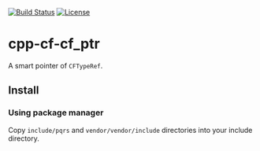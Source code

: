 [![Build Status](https://github.com/pqrs-org/cpp-cf-cf_ptr/workflows/CI/badge.svg)](https://github.com/pqrs-org/cpp-cf-cf_ptr/actions)
[![License](https://img.shields.io/badge/license-Boost%20Software%20License-blue.svg)](https://github.com/pqrs-org/cpp-cf-cf_ptr/blob/main/LICENSE.md)

# cpp-cf-cf_ptr

A smart pointer of `CFTypeRef`.

## Install

### Using package manager

Copy `include/pqrs` and `vendor/vendor/include` directories into your include directory.
